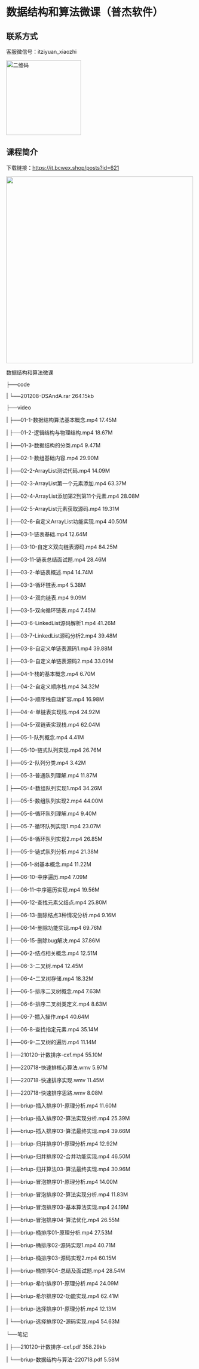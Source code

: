 # 数据结构和算法微课（普杰软件）

## 联系方式

客服微信号：itziyuan_xiaozhi

<img src="https://ziyuanyun.oss-cn-guangzhou.aliyuncs.com/common/20240614073449/666b82192834a.jpg" width="200" height="200" alt="二维码">

## 课程简介

下载链接：https://it.bcwex.shop/posts?id=621

<img src="https://ziyuanyun.oss-cn-guangzhou.aliyuncs.com/yun/20240515152136/66446280760aa.jpg" width="500" alt="">

  数据结构和算法微课



 ├──code

 | └──201208-DSAndA.rar 264.15kb

 ├──video

 | ├──01-1-数据结构算法基本概念.mp4 17.45M

 | ├──01-2-逻辑结构与物理结构.mp4 18.67M

 | ├──01-3-数据结构的分类.mp4 9.47M

 | ├──02-1-数组基础内容.mp4 29.90M

 | ├──02-2-ArrayList测试代码.mp4 14.09M

 | ├──02-3-ArrayList第一个元素添加.mp4 63.37M

 | ├──02-4-ArrayList添加第2到第11个元素.mp4 28.08M

 | ├──02-5-ArrayList元素获取源码.mp4 19.31M

 | ├──02-6-自定义ArrayList功能实现.mp4 40.50M

 | ├──03-1-链表基础.mp4 12.64M

 | ├──03-10-自定义双向链表源码.mp4 84.25M

 | ├──03-11-链表总结面试题.mp4 28.46M

 | ├──03-2-单链表概述.mp4 14.74M

 | ├──03-3-循环链表.mp4 5.38M

 | ├──03-4-双向链表.mp4 9.09M

 | ├──03-5-双向循环链表.mp4 7.45M

 | ├──03-6-LinkedList源码解析1.mp4 41.26M

 | ├──03-7-LinkedList源码分析2.mp4 39.48M

 | ├──03-8-自定义单链表源码1.mp4 39.88M

 | ├──03-9-自定义单链表源码2.mp4 33.09M

 | ├──04-1-栈的基本概念.mp4 6.70M

 | ├──04-2-自定义顺序栈.mp4 34.32M

 | ├──04-3-顺序栈自动扩容.mp4 16.98M

 | ├──04-4-单链表实现栈.mp4 24.92M

 | ├──04-5-双链表实现栈.mp4 62.04M

 | ├──05-1-队列概念.mp4 4.41M

 | ├──05-10-链式队列实现.mp4 26.76M

 | ├──05-2-队列分类.mp4 3.42M

 | ├──05-3-普通队列理解.mp4 11.87M

 | ├──05-4-数组队列实现1.mp4 34.26M

 | ├──05-5-数组队列实现2.mp4 44.00M

 | ├──05-6-循环队列理解.mp4 9.40M

 | ├──05-7-循环队列实现1.mp4 23.07M

 | ├──05-8-循环队列实现2.mp4 26.85M

 | ├──05-9-链式队列分析.mp4 21.38M

 | ├──06-1-树基本概念.mp4 11.22M

 | ├──06-10-中序遍历.mp4 7.09M

 | ├──06-11-中序遍历实现.mp4 19.56M

 | ├──06-12-查找元素父结点.mp4 25.80M

 | ├──06-13-删除结点3种情况分析.mp4 9.16M

 | ├──06-14-删除功能实现.mp4 69.76M

 | ├──06-15-删除bug解决.mp4 37.86M

 | ├──06-2-结点相关概念.mp4 12.51M

 | ├──06-3-二叉树.mp4 12.45M

 | ├──06-4-二叉树存储.mp4 18.32M

 | ├──06-5-排序二叉树概念.mp4 7.63M

 | ├──06-6-排序二叉树类定义.mp4 8.63M

 | ├──06-7-插入操作.mp4 40.64M

 | ├──06-8-查找指定元素.mp4 35.14M

 | ├──06-9-二叉树的遍历.mp4 11.14M

 | ├──210120-计数排序-cxf.mp4 55.10M

 | ├──220718-快速排核心算法.wmv 5.97M

 | ├──220718-快速排序实现.wmv 11.45M

 | ├──220718-快速排序思路.wmv 8.08M

 | ├──briup-插入排序01-原理分析.mp4 11.60M

 | ├──briup-插入排序02-算法实现分析.mp4 25.39M

 | ├──briup-插入排序03-算法最终实现.mp4 39.66M

 | ├──briup-归并排序01-原理分析.mp4 12.92M

 | ├──briup-归并排序02-合并功能实现.mp4 46.50M

 | ├──briup-归并算法03-算法最终实现.mp4 30.96M

 | ├──briup-冒泡排序01-原理分析.mp4 14.00M

 | ├──briup-冒泡排序02-算法实现分析.mp4 11.83M

 | ├──briup-冒泡排序03-基本算法实现.mp4 24.19M

 | ├──briup-冒泡排序04-算法优化.mp4 26.55M

 | ├──briup-桶排序01-原理分析.mp4 27.53M

 | ├──briup-桶排序02-源码实现1.mp4 40.71M

 | ├──briup-桶排序03-源码实现2.mp4 60.15M

 | ├──briup-桶排序04-总结及面试题.mp4 28.54M

 | ├──briup-希尔排序01-原理分析.mp4 24.09M

 | ├──briup-希尔排序02-功能实现.mp4 62.41M

 | ├──briup-选择排序01-原理分析.mp4 12.13M

 | └──briup-选择排序02-源码实现.mp4 54.63M

 └──笔记

 | ├──210120-计数排序-cxf.pdf 358.29kb

 | └──briup-数据结构与算法-220718.pdf 5.58M

  